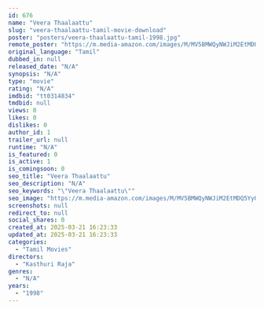 ```yaml
---
id: 676
name: "Veera Thaalaattu"
slug: "veera-thaalaattu-tamil-movie-download"
poster: "posters/veera-thaalaattu-tamil-1998.jpg"
remote_poster: "https://m.media-amazon.com/images/M/MV5BMWQyNWJiM2EtMDQ5Yy00MDkxLWE2YWUtN2YyYzJjMTFkODRlXkEyXkFqcGdeQXVyMjA4OTI5NDQ@._V1_SX300.jpg"
original_language: "Tamil"
dubbed_in: null
released_date: "N/A"
synopsis: "N/A"
type: "movie"
rating: "N/A"
imdbid: "tt0314834"
tmdbid: null
views: 0
likes: 0
dislikes: 0
author_id: 1
trailer_url: null
runtime: "N/A"
is_featured: 0
is_active: 1
is_comingsoon: 0
seo_title: "Veera Thaalaattu"
seo_description: "N/A"
seo_keywords: "\"Veera Thaalaattu\""
seo_image: "https://m.media-amazon.com/images/M/MV5BMWQyNWJiM2EtMDQ5Yy00MDkxLWE2YWUtN2YyYzJjMTFkODRlXkEyXkFqcGdeQXVyMjA4OTI5NDQ@._V1_SX300.jpg"
screenshots: null
redirect_to: null
social_shares: 0
created_at: 2025-03-21 16:23:33
updated_at: 2025-03-21 16:23:33
categories:
  - "Tamil Movies"
directors:
  - "Kasthuri Raja"
genres:
  - "N/A"
years:
  - "1998"
---
```

